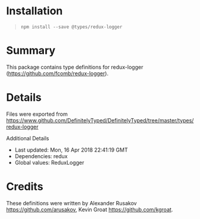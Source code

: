# Installation
> `npm install --save @types/redux-logger`

# Summary
This package contains type definitions for redux-logger (https://github.com/fcomb/redux-logger).

# Details
Files were exported from https://www.github.com/DefinitelyTyped/DefinitelyTyped/tree/master/types/redux-logger

Additional Details
 * Last updated: Mon, 16 Apr 2018 22:41:19 GMT
 * Dependencies: redux
 * Global values: ReduxLogger

# Credits
These definitions were written by Alexander Rusakov <https://github.com/arusakov>, Kevin Groat <https://github.com/kgroat>.
